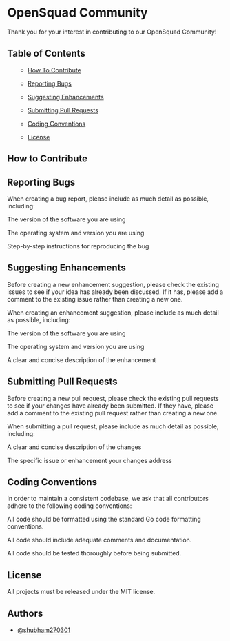 
# OpenSquad Community

Thank you for your interest in contributing to our OpenSquad Community!

## Table of Contents

  <ol>
    <ul>
       <li><a href="#How To Contribute">How To Contribute</a></li>
    </ul>
    <ul>
       <li><a href="#Reporting Bugs">Reporting Bugs</a></li>
    </ul>
    <ul>
       <li><a href="#Suggesting Enhancements">Suggesting Enhancements</a></li>
    </ul>
    <ul>
       <li><a href="#Submitting Pull Requests">Submitting Pull Requests</a></li>
    </ul>
    <ul>
       <li><a href="#Coding Conventions">Coding Conventions</a></li>
    </ul>
    <ul>
       <li><a href="#License">License</a></li>
    </ul>
  </ol>

## How to Contribute

## Reporting Bugs

When creating a bug report, please include as much detail as possible, including:

The version of the software you are using

The operating system and version you are using

Step-by-step instructions for reproducing the bug

## Suggesting Enhancements

Before creating a new enhancement suggestion, please check the existing issues to see if your idea has already been discussed. If it has, please add a comment to the existing issue rather than creating a new one.

When creating an enhancement suggestion, please include as much detail as possible, including:

The version of the software you are using

The operating system and version you are using

A clear and concise description of the enhancement

## Submitting Pull Requests

Before creating a new pull request, please check the existing pull requests to see if your changes have already been submitted. If they have, please add a comment to the existing pull request rather than creating a new one.

When submitting a pull request, please include as much detail as possible, including:

A clear and concise description of the changes

The specific issue or enhancement your changes address

## Coding Conventions

In order to maintain a consistent codebase, we ask that all contributors adhere to the following coding conventions:

All code should be formatted using the standard Go code formatting conventions.

All code should include adequate comments and documentation.

All code should be tested thoroughly before being submitted.

## License

All projects must be released under the MIT license.

## Authors

- [@shubham270301](https://www.github.com/shubham270301)
